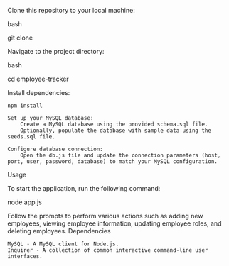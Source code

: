 Clone this repository to your local machine:

bash

git clone <repository-url>

Navigate to the project directory:

bash

cd employee-tracker

Install dependencies:

    npm install

    Set up your MySQL database:
        Create a MySQL database using the provided schema.sql file.
        Optionally, populate the database with sample data using the seeds.sql file.

    Configure database connection:
        Open the db.js file and update the connection parameters (host, port, user, password, database) to match your MySQL configuration.

Usage

To start the application, run the following command:

node app.js

Follow the prompts to perform various actions such as adding new employees, viewing employee information, updating employee roles, and deleting employees.
Dependencies

    MySQL - A MySQL client for Node.js.
    Inquirer - A collection of common interactive command-line user interfaces.
